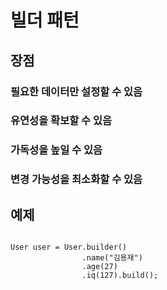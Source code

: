 # 빌더 패턴
## 장점
### 필요한 데이터만 설정할 수 있음
### 유연성을 확보할 수 있음
### 가독성을 높일 수 있음
### 변경 가능성을 최소화할 수 있음

## 예제
<pre>
<code>
User user = User.builder()
                .name("김용재")
                .age(27)
                .iq(127).build();
</code>
</pre>
